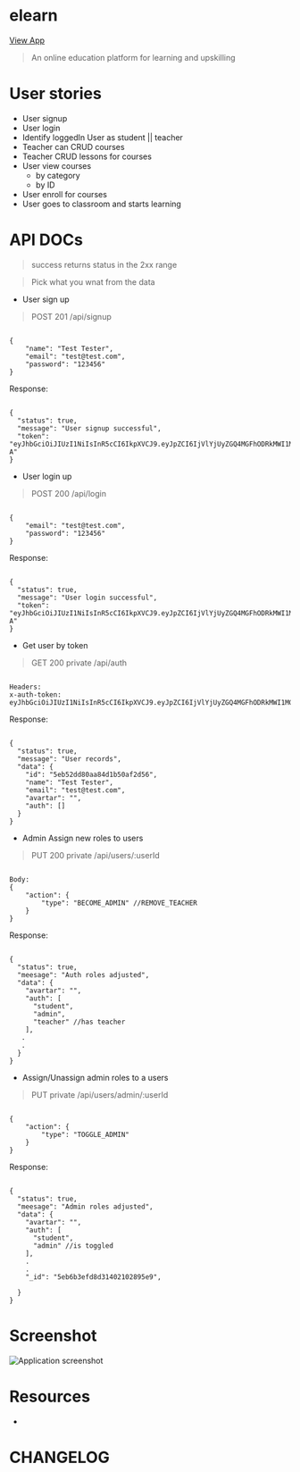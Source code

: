 # elearn
[View App](https://elearn.herokuapp.com)

> An online education platform for learning and upskilling
# User stories
- User signup
- User login
- Identify loggedIn User as student || teacher
- Teacher can CRUD courses 
- Teacher CRUD lessons for courses
- User view courses 
    - by category
    - by ID
- User enroll for courses
- User goes to classroom and starts learning

# API DOCs
> success returns status in the 2xx range

> Pick what you wnat from the data
- User sign up
> POST 201 /api/signup
<pre><code>
{
	"name": "Test Tester",
	"email": "test@test.com",
	"password": "123456"
}
</code></pre>
Response:
<pre><code>
{
  "status": true,
  "message": "User signup successful",
  "token": "eyJhbGciOiJIUzI1NiIsInR5cCI6IkpXVCJ9.eyJpZCI6IjVlYjUyZGQ4MGFhODRkMWI1MGFmMmQ1NiIsImlhdCI6MTU4ODkzMzA1OSwiZXhwIjoxNTg5MTQ5MDU5fQ.Zw1F79RsrwXOLJi8HgNuqjSvEvjINvQ494O_JNzRi-A"
}
</code></pre> 

- User login up
> POST 200 /api/login
<pre><code>
{
	"email": "test@test.com",
	"password": "123456"
}
</code></pre>
Response:
<pre><code>
{
  "status": true,
  "message": "User login successful",
  "token": "eyJhbGciOiJIUzI1NiIsInR5cCI6IkpXVCJ9.eyJpZCI6IjVlYjUyZGQ4MGFhODRkMWI1MGFmMmQ1NiIsImlhdCI6MTU4ODkzMzA1OSwiZXhwIjoxNTg5MTQ5MDU5fQ.Zw1F79RsrwXOLJi8HgNuqjSvEvjINvQ494O_JNzRi-A"
}
</code></pre> 

- Get user by token
> GET 200 private /api/auth
<pre><code>
Headers:
x-auth-token: eyJhbGciOiJIUzI1NiIsInR5cCI6IkpXVCJ9.eyJpZCI6IjVlYjUyZGQ4MGFhODRkMWI1MGFmMmQ1NiIsImF1dGgiOltdLCJpYXQiOjE1ODg5NDA4NjUsImV4cCI6MTU4OTE1Njg2NX0.d6aN6SSUAQONdR59DnmDYVhnYlRFtUX5G3fyF_6SaQc
</code></pre>
Response:
<pre><code>
{
  "status": true,
  "message": "User records",
  "data": {
    "id": "5eb52dd80aa84d1b50af2d56",
    "name": "Test Tester",
    "email": "test@test.com",
    "avartar": "",
    "auth": []
  }
}
</code></pre> 

- Admin Assign new roles to users
> PUT 200 private /api/users/:userId
<pre><code>
Body: 
{
	"action": {
		"type": "BECOME_ADMIN" //REMOVE_TEACHER
	}
}
</code></pre>
Response:
<pre><code>
{
  "status": true,
  "meesage": "Auth roles adjusted",
  "data": {
    "avartar": "",
    "auth": [
      "student",
      "admin",
      "teacher" //has teacher
    ],
   .
   .
  }
}
</code></pre>

- Assign/Unassign admin roles to a users
> PUT private  /api/users/admin/:userId
<pre><code>
{
	"action": {
		"type": "TOGGLE_ADMIN"
	}
}
</code></pre>
Response:
<pre><code>
{
  "status": true,
  "meesage": "Admin roles adjusted",
  "data": {
    "avartar": "",
    "auth": [
      "student",
      "admin" //is toggled
    ],
    .
    .
    "_id": "5eb6b3efd8d31402102895e9",
    
  }
}
</code></pre>

# Screenshot
<img src='./screenshot.png' alt='Application screenshot'>

# Resources
- []()

# CHANGELOG